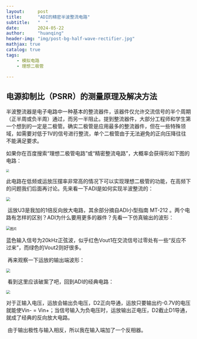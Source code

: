 ```yaml
---
layout:     post
title:      "ADI的精密半波整流电路"
subtitle:   "  "
date:       2024-05-22
author:     "huanqing"
header-img: "img/post-bg-half-wave-rectifier.jpg"
mathjax: true
catalog: true
tags:
    - 模拟电路
    - 理想二极管

---
```


## 电源抑制比（PSRR）的测量原理及解决方法

​	半波整流器是电子电路中一种基本的整流器件，该器件仅允许交流信号的半个周期（正半周或负半周）通过，而另一半阻止。提到整流器件，大部分工程师和学生第一个想到的一定是二极管。确实二极管是应用最多的整流器件，但在一些特殊领域，如需要对低于1V的信号进行整流，单个二极管由于无法避免的正向压降往往不能满足要求。

如果你在百度搜索“理想二极管电路”或“精密整流电路”，大概率会获得形如下图的电路：

<img src="https://gitee.com/hawkingwu/PicGo/raw/master/20240525100800.png" style="zoom: 50%;" />

​	此电路在低频或运放压摆率非常高的情况下可以实现理想二极管的功能，在高频下的问题我们后面再讨论。先来看一下ADI是如何实现半波整流的：

<img src="https://gitee.com/hawkingwu/PicGo/raw/master/20240525100852.png" style="zoom: 67%;" />

​	运放U3是我加的1倍反向放大电路，其余部分摘自ADI小型指南 MT-212 。两个电路有怎样的区别？ADI为什么要用更多的器件？先看一下仿真输出的波形：

<img src="https://mmbiz.qpic.cn/sz_mmbiz_png/ibePMJOV3W1kvT8BjV511NktWTn2LgfhWsaQLUACm2VFE2pxQKuRyIa0f81geq3fHRRWB6YHjoCNtC6xLuAlW3A/640?wx_fmt=png&from=appmsg&tp=webp&wxfrom=5&wx_lazy=1&wx_co=1" alt="图片" style="zoom:67%;" />

​	蓝色输入信号为20kHz正弦波，似乎红色Vout1在交流信号过零处有一些“反应不过来”，而绿色的Vout2则好很多。

​	再来观察一下运放的输出端波形：

<img src="https://gitee.com/hawkingwu/PicGo/raw/master/20240525100956.png" style="zoom:67%;" />

​	看到这里应该破案了吧，回到ADI的经典电路：

<img src="https://gitee.com/hawkingwu/PicGo/raw/master/20240525101022.png" style="zoom: 67%;" />

​	对于正输入电压，运放会输出负电压，D2正向导通，运放只要输出约-0.7V的电压就能使Vin- = Vin+；当信号输入为负电压时，运放输出正电压，D2截止D1导通，就成了经典的反向放大电路。

​	由于输出极性与输入相反，所以我在输入端加了一个反相器。
